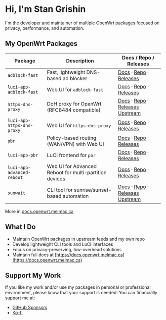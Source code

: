 # Hi, I'm Stan Grishin

I'm the developer and maintainer of multiple OpenWrt packages focused on privacy, performance, and automation.

## My OpenWrt Packages

| Package                    | Description                                            | Docs / Repo / Releases                                                                                                                                                                                                                  |
| -------------------------- | ------------------------------------------------------ | --------------------------------------------------------------------------------------------------------------------------------------------------------------------------------------------------------------------------------------- |
| `adblock-fast`             | Fast, lightweight DNS-based ad blocker                 | [Docs](https://docs.openwrt.melmac.ca/adblock-fast) · [Repo](https://github.com/stangri/adblock-fast) · [Releases](https://github.com/stangri/adblock-fast/releases)                                                                    |
| `luci-app-adblock-fast`    | Web UI for `adblock-fast`                              | [Docs](https://docs.openwrt.melmac.ca/adblock-fast) · [Repo](https://github.com/stangri/luci-app-adblock-fast) · [Releases](https://github.com/stangri/luci-app-adblock-fast/releases)                                                  |
| `https-dns-proxy`          | DoH proxy for OpenWrt (RFC8484 compatible)             | [Docs](https://docs.openwrt.melmac.ca/https-dns-proxy) · [Repo](https://github.com/stangri/https-dns-proxy) · [Releases](https://github.com/stangri/https-dns-proxy/releases) · [Upstream](https://github.com/aarond10/https_dns_proxy) |
| `luci-app-https-dns-proxy` | Web UI for `https-dns-proxy`                           | [Docs](https://docs.openwrt.melmac.ca/https-dns-proxy) · [Repo](https://github.com/stangri/luci-app-https-dns-proxy) · [Releases](https://github.com/stangri/luci-app-https-dns-proxy/releases)                                         |
| `pbr`                      | Policy-based routing (WAN/VPN) with Web UI             | [Docs](https://docs.openwrt.melmac.ca/pbr) · [Repo](https://github.com/stangri/pbr) · [Releases](https://github.com/stangri/pbr/releases)                                                                                               |
| `luci-app-pbr`             | LuCI frontend for `pbr`                                | [Docs](https://docs.openwrt.melmac.ca/pbr) · [Repo](https://github.com/stangri/luci-app-pbr) · [Releases](https://github.com/stangri/luci-app-pbr/releases)                                                                             |
| `luci-app-advanced-reboot` | Web UI for Advanced Reboot for multi-partition devices | [Docs](https://docs.openwrt.melmac.ca/luci-app-advanced-reboot) · [Repo](https://github.com/stangri/luci-app-advanced-reboot) · [Releases](https://github.com/stangri/luci-app-advanced-reboot/releases)                                |
| `sunwait`                  | CLI tool for sunrise/sunset-based automation           | [Docs](https://github.com/risacher/sunwait/blob/master/README.md) · [Repo](https://github.com/stangri/sunwait) · [Releases](https://github.com/stangri/sunwait/releases) · [Upstream](https://github.com/risacher/sunwait)              |

More in [docs.openwrt.melmac.ca](https://docs.openwrt.melmac.ca)

## What I Do

- Maintain OpenWrt packages in upstream feeds and my own repo
- Develop lightweight CLI tools and LuCI interfaces
- Focus on privacy-preserving, low-overhead solutions
- Maintain full docs at [https://docs.openwrt.melmac.ca](https://docs.openwrt.melmac.ca)

## Support My Work

If you like my work and/or use my packages in personal or professional environment, please know that your support is needed! You can financially support me at:

- [GitHub Sponsors](https://github.com/sponsors/stangri)
- [Ko-fi](https://ko-fi.com/stangri)
